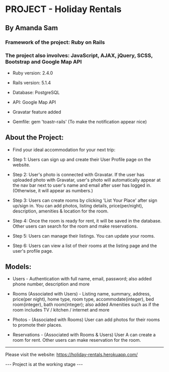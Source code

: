 # PROJECT - Holiday Rentals

## By Amanda Sam

### Framework of the project: Ruby on Rails

### The project also involves: JavaScript, AJAX, jQuery, SCSS, Bootstrap and Google Map API

* Ruby version: 2.4.0

* Rails version: 5.1.4

* Database: PostgreSQL

* API: Google Map API

* Gravatar feature added

* Gemfile: gem 'toastr-rails' (To make the notification appear nice)

## About the Project:

- Find your ideal accommodation for your next trip:

- Step 1: Users can sign up and create their User Profile page on the website.

- Step 2: User's photo is connected with Gravatar. If the user has uploaded photo with Gravatar, user's photo will automatically appear at the nav bar next to user's name and email after user has logged in. (Otherwise, it will appear as numbers.)

- Step 3: Users can create rooms by clicking 'List Your Place' after sign up/sign in. You can add photos, listing details, price(per/night), description, amenities & location for the room.

- Step 4: Once the room is ready for rent, it will be saved in the database. Other users can search for the room and make reservations.

- Step 5: Users can manage their listings. You can update your rooms.

- Step 6: Users can view a list of their rooms at the listing page and the user's profile page.

## Models:

* Users - Authentication with full name, email, password; also added phone number, description and more

* Rooms (Associated with Users) - Listing name, summary, address, price(per night), home type, room type, accommodate(integer), bed room(integer), bath room(integer); also added Amenities such as if the room includes TV / kitchen / internet and more

* Photos - (Associated with Rooms) User can add photos for their rooms to promote their places.

* Reservations - (Associated with Rooms & Users) User A can create a room for rent. Other users can make reservation for the room.

-------------------------------------------

Please visit the website:
https://holiday-rentals.herokuapp.com/

--- Project is at the working stage ---
